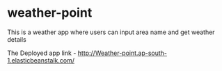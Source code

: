 # weather-point
This is a weather app where users can input area name and get weather details

The Deployed app link - http://Weather-point.ap-south-1.elasticbeanstalk.com/
